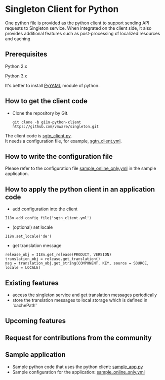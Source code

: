 Singleton Client for Python
============

One python file is provided as the python client to support sending API requests to Singleton service. 
When integrated on the client side, it also provides additional features such as post-processing of localized resources and caching.


Prerequisites
------------

Python 2.x

Python 3.x

It's better to install [PyYAML](https://pypi.org/project/PyYAML/) module of python.


How to get the client code
------------

 * Clone the repository by Git.
    ```
    git clone -b g11n-python-client https://github.com/vmware/singleton.git
    ```

The client code is [sgtn_client.py](sgtn4python/sgtn_client.py).   
It needs a configuration file, for example, [sgtn_client.yml](sgtn4python/test/sgtn_client.yml).


How to write the configuration file
------------

Please refer to the configuration file [sample_online_only.yml](sgtn4python/sample/sample_online_only.yml) in the sample application.


How to apply the python client in an application code
------------
 * add configuration into the client
```
I18n.add_config_file('sgtn_client.yml')
```
 * (optional) set locale 
```
I18n.set_locale('de')
```
 * get translation message
```
release_obj = I18n.get_release(PRODUCT, VERSION)
translation_obj = release.get_translation()
msg = translation_obj.get_string(COMPONENT, KEY, source = SOURCE, locale = LOCALE)
```


Existing features
------------
 * access the singleton service and get translation messages periodically
 * store the translation messages to local storage which is defined in 'cachePath' 
 
Upcoming features 
------------

Request for contributions from the community
------------

Sample application
------------
 * Sample python code that uses the python client: [sample_app.py](sgtn4python/sample/sample_app.py)
 * Sample configuration for the application: [sample_online_only.yml](sgtn4python/sample/sample_online_only.yml)

 

